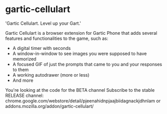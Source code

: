 # gartic-cellulart
'Gartic Cellulart. Level up your Gart.'

Gartic Cellulart is a browser extension for Gartic Phone that adds several features and functionalities to the game, such as:
- A digital timer with seconds
- A window-in-window to see images you were supposed to have memorized
- A focused GIF of just the prompts that came to you and your responses to them
- A working autodrawer (more or less)
- And more

You're looking at the code for the BETA channel
Subscribe to the stable RELEASE channel:
chrome.google.com/webstore/detail/pjeenahidnpjaajbiidagnackjdhnlam
or
addons.mozilla.org/addon/gartic-cellulart/
